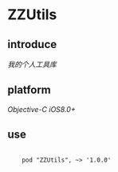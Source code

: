 # ZZUtils

## introduce

*我的个人工具库*

## platform

*Objective-C iOS8.0+*

## use

```

	pod "ZZUtils", ~> '1.0.0'
	
```



